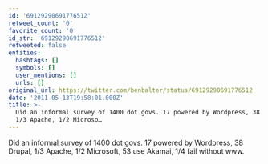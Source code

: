 ```yaml
---
id: '69129290691776512'
retweet_count: '0'
favorite_count: '0'
id_str: '69129290691776512'
retweeted: false
entities:
  hashtags: []
  symbols: []
  user_mentions: []
  urls: []
original_url: https://twitter.com/benbalter/status/69129290691776512
date: '2011-05-13T19:58:01.000Z'
title: >-
  Did an informal survey of 1400 dot govs. 17 powered by Wordpress, 38 Drupal,
  1/3 Apache, 1/2 Microso…
---
```


Did an informal survey of 1400 dot govs. 17 powered by Wordpress, 38 Drupal, 1/3 Apache, 1/2 Microsoft, 53 use Akamai, 1/4 fail without www.